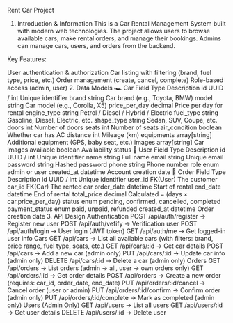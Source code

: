 Rent Car Project
1. Introduction & Information
This is a Car Rental Management System built with modern web technologies. The project allows users to browse available cars, make rental orders, and manage their bookings. Admins can manage cars, users, and orders from the backend.

Key Features:

User authentication & authorization
Car listing with filtering (brand, fuel type, price, etc.)
Order management (create, cancel, complete)
Role-based access (admin, user)
2. Data Models
🏎️ Car
Field	Type	Description
id	UUID / int	Unique identifier
brand	string	Car brand (e.g., Toyota, BMW)
model	string	Car model (e.g., Corolla, X5)
price_per_day	decimal	Price per day for rental
engine_type	string	Petrol / Diesel / Hybrid / Electric
fuel_type	string	Gasoline, Diesel, Electric, etc.
shape_type	string	Sedan, SUV, Coupe, etc.
doors	int	Number of doors
seats	int	Number of seats
air_condition	boolean	Whether car has AC
distance	int	Mileage (km)
equipments	array[string]	Additional equipment (GPS, baby seat, etc.)
images	array[string]	Car images
available	boolean	Availability status
👤 User
Field	Type	Description
id	UUID / int	Unique identifier
name	string	Full name
email	string	Unique email
password	string	Hashed password
phone	string	Phone number
role	enum	admin or user
created_at	datetime	Account creation date
📄 Order
Field	Type	Description
id	UUID / int	Unique identifier
user_id	FK(User)	The customer
car_id	FK(Car)	The rented car
order_date	datetime	Start of rental
end_date	datetime	End of rental
total_price	decimal	Calculated = (days × car.price_per_day)
status	enum	pending, confirmed, cancelled, completed
payment_status	enum	paid, unpaid, refunded
created_at	datetime	Order creation date
3. API Design
Authentication
POST /api/auth/register → Register new user
POST /api/auth/vefify → Verification user
POST /api/auth/login → User login (JWT token)
GET /api/auth/me → Get logged-in user info
Cars
GET /api/cars → List all available cars (with filters: brand, price range, fuel type, seats, etc.)
GET /api/cars/:id → Get car details
POST /api/cars → Add a new car (admin only)
PUT /api/cars/:id → Update car info (admin only)
DELETE /api/cars/:id → Delete a car (admin only)
Orders
GET /api/orders → List orders (admin → all, user → own orders only)
GET /api/orders/:id → Get order details
POST /api/orders → Create a new order (requires: car_id, order_date, end_date)
PUT /api/orders/:id/cancel → Cancel order (user or admin)
PUT /api/orders/:id/confirm → Confirm order (admin only)
PUT /api/orders/:id/complete → Mark as completed (admin only)
Users (Admin Only)
GET /api/users → List all users
GET /api/users/:id → Get user details
DELETE /api/users/:id → Delete user
